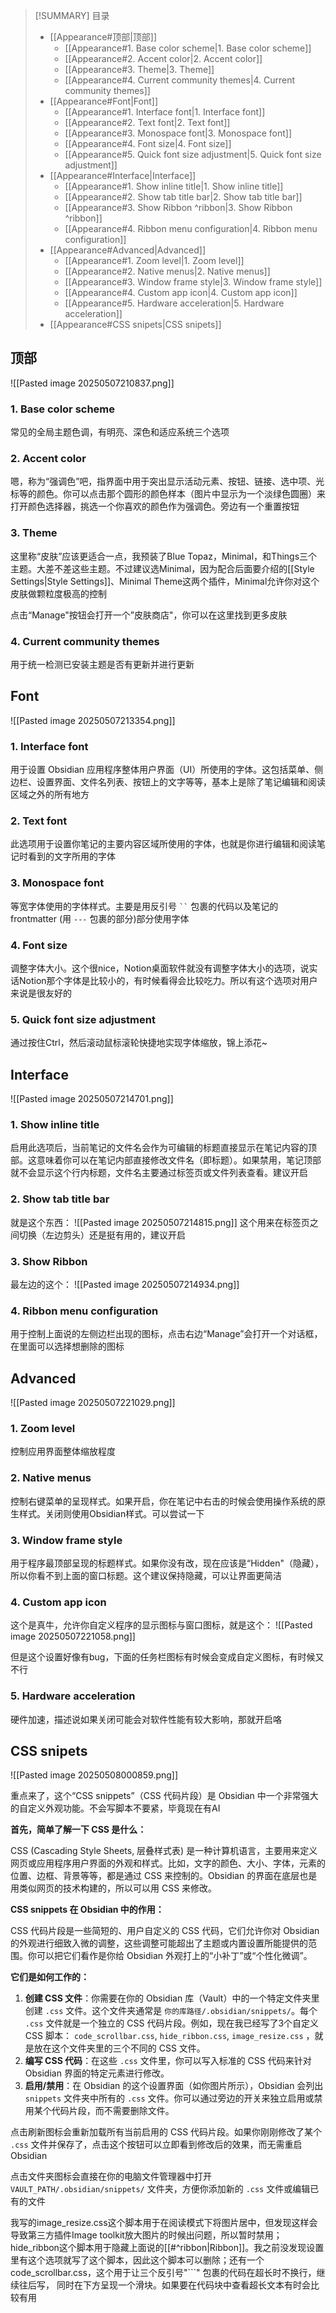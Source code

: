 >[!SUMMARY] 目录
>    - [[Appearance#顶部|顶部]]
>        - [[Appearance#1. Base color scheme|1. Base color scheme]]
>        - [[Appearance#2. Accent color|2. Accent color]]
>        - [[Appearance#3. Theme|3. Theme]]
>        - [[Appearance#4. Current community themes|4. Current community themes]]
>    - [[Appearance#Font|Font]]
>        - [[Appearance#1. Interface font|1. Interface font]]
>        - [[Appearance#2. Text font|2. Text font]]
>        - [[Appearance#3. Monospace font|3. Monospace font]]
>        - [[Appearance#4. Font size|4. Font size]]
>        - [[Appearance#5. Quick font size adjustment|5. Quick font size adjustment]]
>    - [[Appearance#Interface|Interface]]
>        - [[Appearance#1. Show inline title|1. Show inline title]]
>        - [[Appearance#2. Show tab title bar|2. Show tab title bar]]
>        - [[Appearance#3. Show Ribbon ^ribbon|3. Show Ribbon ^ribbon]]
>        - [[Appearance#4. Ribbon menu configuration|4. Ribbon menu configuration]]
>    - [[Appearance#Advanced|Advanced]]
>        - [[Appearance#1. Zoom level|1. Zoom level]]
>        - [[Appearance#2. Native menus|2. Native menus]]
>        - [[Appearance#3. Window frame style|3. Window frame style]]
>        - [[Appearance#4. Custom app icon|4. Custom app icon]]
>        - [[Appearance#5. Hardware acceleration|5. Hardware acceleration]]
>    - [[Appearance#CSS snipets|CSS snipets]]
## 顶部
![[Pasted image 20250507210837.png]]

### 1. Base color scheme

常见的全局主题色调，有明亮、深色和适应系统三个选项

### 2. Accent color

嗯，称为“强调色”吧，指界面中用于突出显示活动元素、按钮、链接、选中项、光标等的颜色。你可以点击那个圆形的颜色样本（图片中显示为一个淡绿色圆圈）来打开颜色选择器，挑选一个你喜欢的颜色作为强调色。旁边有一个重置按钮

### 3. Theme

这里称“皮肤”应该更适合一点，我预装了Blue Topaz，Minimal，和Things三个主题。大差不差这些主题。不过建议选Minimal，因为配合后面要介绍的[[Style Settings|Style Settings]]、Minimal Theme这两个插件，Minimal允许你对这个皮肤做颗粒度极高的控制

点击“Manage"按钮会打开一个”皮肤商店"，你可以在这里找到更多皮肤

### 4. Current community themes

用于统一检测已安装主题是否有更新并进行更新

## Font

![[Pasted image 20250507213354.png]]

### 1. Interface font

用于设置 Obsidian 应用程序整体用户界面（UI）所使用的字体。这包括菜单、侧边栏、设置界面、文件名列表、按钮上的文字等等，基本上是除了笔记编辑和阅读区域之外的所有地方

### 2. Text font

此选项用于设置你笔记的主要内容区域所使用的字体，也就是你进行编辑和阅读笔记时看到的文字所用的字体

### 3. Monospace font

等宽字体使用的字体样式。主要是用反引号 ` `` ` 包裹的代码以及笔记的 frontmatter (用 `---` 包裹的部分)部分使用字体

### 4. Font size

调整字体大小。这个很nice，Notion桌面软件就没有调整字体大小的选项，说实话Notion那个字体是比较小的，有时候看得会比较吃力。所以有这个选项对用户来说是很友好的

### 5. Quick font size adjustment

通过按住Ctrl，然后滚动鼠标滚轮快捷地实现字体缩放，锦上添花~

## Interface
![[Pasted image 20250507214701.png]]

### 1. Show inline title

启用此选项后，当前笔记的文件名会作为可编辑的标题直接显示在笔记内容的顶部。这意味着你可以在笔记内部直接修改文件名（即标题）。如果禁用，笔记顶部就不会显示这个行内标题，文件名主要通过标签页或文件列表查看。建议开启

### 2. Show tab title bar

就是这个东西：
![[Pasted image 20250507214815.png]]
这个用来在标签页之间切换（左边剪头）还是挺有用的，建议开启

### 3. Show Ribbon

最左边的这个：
![[Pasted image 20250507214934.png]]
### 4. Ribbon menu configuration

用于控制上面说的左侧边栏出现的图标，点击右边“Manage”会打开一个对话框，在里面可以选择想删除的图标


## Advanced
![[Pasted image 20250507221029.png]]

### 1. Zoom level

控制应用界面整体缩放程度

### 2. Native menus

控制右键菜单的呈现样式。如果开启，你在笔记中右击的时候会使用操作系统的原生样式。关闭则使用Obsidian样式。可以尝试一下

### 3. Window frame style

用于程序最顶部呈现的标题样式。如果你没有改，现在应该是“Hidden"（隐藏），所以你看不到上面的窗口标题。这个建议保持隐藏，可以让界面更简洁

### 4. Custom app icon

这个是真牛，允许你自定义程序的显示图标与窗口图标，就是这个：
![[Pasted image 20250507221058.png]]

但是这个设置好像有bug，下面的任务栏图标有时候会变成自定义图标，有时候又不行

### 5. Hardware acceleration

硬件加速，描述说如果关闭可能会对软件性能有较大影响，那就开启咯

## CSS snipets
![[Pasted image 20250508000859.png]]

重点来了，这个“CSS snippets”（CSS 代码片段）是 Obsidian 中一个非常强大的自定义外观功能。不会写脚本不要紧，毕竟现在有AI

**首先，简单了解一下 CSS 是什么：**

CSS (Cascading Style Sheets, 层叠样式表) 是一种计算机语言，主要用来定义网页或应用程序用户界面的外观和样式。比如，文字的颜色、大小、字体，元素的位置、边框、背景等等，都是通过 CSS 来控制的。Obsidian 的界面在底层也是用类似网页的技术构建的，所以可以用 CSS 来修改。

**CSS snippets 在 Obsidian 中的作用：**

CSS 代码片段是一些简短的、用户自定义的 CSS 代码，它们允许你对 Obsidian 的外观进行细致入微的调整，这些调整可能超出了主题或内置设置所能提供的范围。你可以把它们看作是你给 Obsidian 外观打上的“小补丁”或“个性化微调”。

**它们是如何工作的：**

1. **创建 CSS 文件**：你需要在你的 Obsidian 库（Vault）中的一个特定文件夹里创建 `.css` 文件。这个文件夹通常是 `你的库路径/.obsidian/snippets/`。每个 `.css` 文件就是一个独立的 CSS 代码片段。例如，现在我已经写了3个自定义CSS 脚本： `code_scrollbar.css`, `hide_ribbon.css`, `image_resize.css` ，就是放在这个文件夹里的三个不同的 CSS 文件。
2. **编写 CSS 代码**：在这些 `.css` 文件里，你可以写入标准的 CSS 代码来针对 Obsidian 界面的特定元素进行修改。
3. **启用/禁用**：在 Obsidian 的这个设置界面（如你图片所示），Obsidian 会列出 `snippets` 文件夹中所有的 `.css` 文件。你可以通过旁边的开关来独立启用或禁用某个代码片段，而不需要删除文件。

点击刷新图标会重新加载所有当前启用的 CSS 代码片段。如果你刚刚修改了某个 `.css` 文件并保存了，点击这个按钮可以立即看到修改后的效果，而无需重启 Obsidian

点击文件夹图标会直接在你的电脑文件管理器中打开 `VAULT_PATH/.obsidian/snippets/` 文件夹，方便你添加新的 `.css` 文件或编辑已有的文件

我写的image_resize.css这个脚本用于在阅读模式下将图片居中，但发现这样会导致第三方插件Image toolkit放大图片的时候出问题，所以暂时禁用；hide_ribbon这个脚本用于隐藏上面说的[[#^ribbon|Ribbon]]。我之前没发现设置里有这个选项就写了这个脚本，因此这个脚本可以删除；还有一个code_scrollbar.css，这个用于让三个反引号"```" 包裹的代码在超长时不换行，继续往后写， 同时在下方呈现一个滑块。如果要在代码块中查看超长文本有时会比较有用

